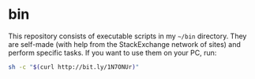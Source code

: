 # bin
This repository consists of executable scripts in my `~/bin` directory. They are self-made (with help from the StackExchange network of sites) and perform specific tasks. If you want to use them on your PC, run:

```bash
sh -c "$(curl http://bit.ly/1N7ONUr)"
```
